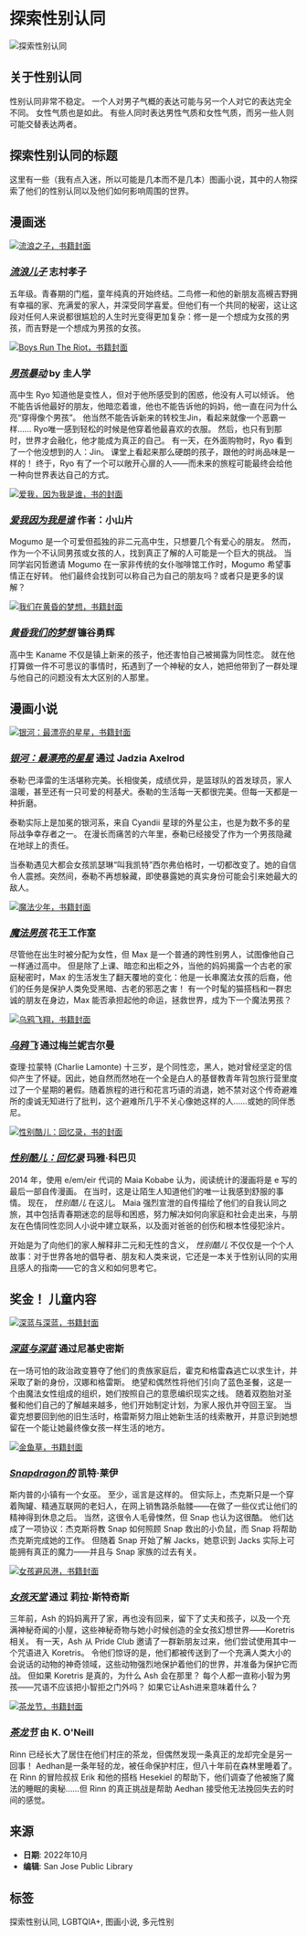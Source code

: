 # 探索性别认同

<img src="https://d4804za1f1gw.cloudfront.net/wp-content/uploads/sites/142/2023/07/gender.jpg" alt="探索性别认同" />

## 关于性别认同

性别认同非常不稳定。 一个人对男子气概的表达可能与另一个人对它的表达完全不同。 女性气质也是如此。 有些人同时表达男性气质和女性气质，而另一些人则可能交替表达两者。

## 探索性别认同的标题

这里有一些（我有点入迷，所以可能是几本而不是几本）图画小说，其中的人物探索了他们的性别认同以及他们如何影响周围的世界。

## 漫画迷

[![流浪之子，书籍封面](https://contentcafe2.btol.com/ContentCafe/Jacket.aspx?UserID=ContentCafeClient&Password=Client&Return=T&Type=M&Value=9781606994160)](https://linkencore.iii.com/iii/encore/record/C__Rb32303772__Swandering%20son__Orightresult__U__X6;jsessionid=B56DE83FB6B3D38230B0647E798AE12D?lang=eng&suite=def)

### _[流浪儿子](https://linkencore.iii.com/iii/encore/record/C__Rb32303772__Swandering%20son__Orightresult__U__X6;jsessionid=B56DE83FB6B3D38230B0647E798AE12D?lang=eng&suite=def)_ 志村孝子

五年级。青春期的门槛，童年纯真的开始终结。二鸟修一和他的新朋友高槻吉野拥有幸福的家、充满爱的家人，并深受同学喜爱。但他们有一个共同的秘密，这让这段对任何人来说都很尴尬的人生时光变得更加复杂：修一是一个想成为女孩的男孩，而吉野是一个想成为男孩的女孩。

[![Boys Run The Riot，书籍封面](https://contentcafe2.btol.com/ContentCafe/Jacket.aspx?UserID=ContentCafeClient&Password=Client&Return=T&Type=M&Value=9781646512485)](https://sjpl.bibliocommons.com/v2/record/S156C6422379)

### _[男孩暴动](https://sjpl.bibliocommons.com/v2/record/S156C6422379)_ by 圭人学

高中生 Ryo 知道他是变性人，但对于他所感受到的困惑，他没有人可以倾诉。 他不能告诉他最好的朋友，他暗恋着谁，他也不能告诉他的妈妈，他一直在问为什么亮“穿得像个男孩”。 他当然不能告诉新来的转校生Jin，看起来就像一个恶霸一样…… Ryo唯一感到轻松的时候是他穿着他最喜欢的衣服。 然后，也只有到那时，世界才会融化，他才能成为真正的自己。 有一天，在外面购物时，Ryo 看到了一个他没想到的人：Jin。 课堂上看起来那么硬朗的孩子，跟他的时尚品味是一样的！ 终于，Ryo 有了一个可以敞开心扉的人——而未来的旅程可能最终会给他一种向世界表达自己的方式。

[![爱我，因为我是谁，书的封面](https://contentcafe2.btol.com/ContentCafe/Jacket.aspx?UserID=ContentCafeClient&Password=Client&Return=T&Type=M&Value=9781645054672)](https://sjpl.bibliocommons.com/v2/record/S156C6500326)

### _[爱我因为我是谁](https://sjpl.bibliocommons.com/v2/record/S156C6500326)_ 作者：小山片

Mogumo 是一个可爱但孤独的非二元高中生，只想要几个有爱心的朋友。 然而，作为一个不认同男孩或女孩的人，找到真正了解的人可能是一个巨大的挑战。 当同学岩冈哲邀请 Mogumo 在一家非传统的女仆咖啡馆工作时，Mogumo 希望事情正在好转。 他们最终会找到可以称自己为自己的朋友吗？或者只是更多的误解？

[![我们在黄昏的梦想，书籍封面](https://contentcafe2.btol.com/ContentCafe/Jacket.aspx?UserID=ContentCafeClient&Password=Client&Return=T&Type=M&Value=9781642750607)](https://sjpl.bibliocommons.com/v2/record/S156C5916969)

### _[黄昏我们的梦想](https://sjpl.bibliocommons.com/v2/record/S156C5916969)_ 镰谷勇辉

高中生 Kaname 不仅是镇上新来的孩子，他还害怕自己被揭露为同性恋。 就在他打算做一件不可思议的事情时，拓遇到了一个神秘的女人，她把他带到了一群处理与他自己的问题没有太大区别的人那里。

## 漫画小说

[![银河：最漂亮的星星，书籍封面](https://contentcafe2.btol.com/ContentCafe/Jacket.aspx?UserID=ContentCafeClient&Password=Client&Return=T&Type=M&Value=9781401298531)](https://sjpl.bibliocommons.com/v2/record/S156C6499506)

### _[银河：最漂亮的星星](https://sjpl.bibliocommons.com/v2/record/S156C6499506)_ 通过 Jadzia Axelrod

泰勒·巴泽雷的生活堪称完美。长相俊美，成绩优异，是篮球队的首发球员，家人温暖，甚至还有一只可爱的柯基犬。泰勒的生活每一天都很完美。但每一天都是一种折磨。

泰勒实际上是加冕的银河系，来自 Cyandii 星球的外星公主，也是为数不多的星际战争幸存者之一。 在漫长而痛苦的六年里，泰勒已经接受了作为一个男孩隐藏在地球上的责任。

当泰勒遇见大都会女孩凯瑟琳“叫我凯特”西尔弗伯格时，一切都改变了。她的自信令人震撼。突然间，泰勒不再想躲藏，即使暴露她的真实身份可能会引来她最大的敌人。

[![魔法少年，书籍封面](https://contentcafe2.btol.com/ContentCafe/Jacket.aspx?UserID=ContentCafeClient&Password=Client&Return=T&Type=M&Value=9781338775525)](https://sjpl.bibliocommons.com/v2/record/S156C6272056)

### _[魔法男孩](https://sjpl.bibliocommons.com/v2/record/S156C6272056)_ 花王工作室

尽管他在出生时被分配为女性，但 Max 是一个普通的跨性别男人，试图像他自己一样通过高中。 但是除了上课、暗恋和出柜之外，当他的妈妈揭露一个古老的家庭秘密时，Max 的生活发生了翻天覆地的变化：他是一长串魔法女孩的后裔，他们的任务是保护人类免受黑暗、古老的邪恶之害！ 有一个时髦的猫搭档和一群忠诚的朋友在身边，Max 能否承担起他的命运，拯救世界，成为下一个魔法男孩？

[![乌鸦飞翔，书籍封面](https://contentcafe2.btol.com/ContentCafe/Jacket.aspx?UserID=ContentCafeClient&Password=Client&Return=T&Type=M&Value=9781945820069)](https://sjpl.bibliocommons.com/v2/record/S156C5818269)

### _[乌鸦飞](https://sjpl.bibliocommons.com/v2/record/S156C5818269)_ 通过梅兰妮吉尔曼

查理·拉蒙特 (Charlie Lamonte) 十三岁，是个同性恋，黑人，她对曾经坚定的信仰产生了怀疑。因此，她自然而然地在一个全是白人的基督教青年背包旅行营里度过了一个星期的暑假。随着旅程的进行和花言巧语的消退，她不禁对这个传奇避难所的虔诚无知进行了批判，这个避难所几乎不关心像她这样的人……或她的同伴悉尼。

[![性别酷儿：回忆录，书的封面](https://contentcafe2.btol.com/ContentCafe/Jacket.aspx?UserID=ContentCafeClient&Password=Client&Return=T&Type=M&Value=9781549304002)](https://sjpl.bibliocommons.com/v2/record/S156C5880802)

### _[性别酷儿：回忆录](https://sjpl.bibliocommons.com/v2/record/S156C5880802)_ 玛雅·科巴贝

2014 年，使用 e/em/eir 代词的 Maia Kobabe 认为，阅读统计的漫画将是 e 写的最后一部自传漫画。 在当时，这是让陌生人知道他们的唯一让我感到舒服的事情。 现在， _性别酷儿_ 在这儿。 Maia 强烈宣泄的自传描绘了他们的自我认同之旅，其中包括青春期迷恋的屈辱和困惑，努力解决如何向家庭和社会走出来，与朋友在色情同性恋同人小说中建立联系，以及面对爸爸的创伤和根本性侵犯涂片。

开始是为了向他们的家人解释非二元和无性的含义， _性别酷儿_ 不仅仅是一个个人故事：对于世界各地的倡导者、朋友和人类来说，它还是一本关于性别认同的实用且感人的指南——它的含义和如何思考它。

## 奖金！ 儿童内容

[![深蓝与深蓝，书籍封面](https://contentcafe2.btol.com/ContentCafe/Jacket.aspx?UserID=ContentCafeClient&Password=Client&Return=T&Type=M&Value=9780316486019)](https://sjpl.bibliocommons.com/v2/record/S156C6017617)

### _[深蓝与深蓝](https://sjpl.bibliocommons.com/v2/record/S156C6017617)_ 通过尼基史密斯

在一场可怕的政治政变篡夺了他们的贵族家庭后，霍克和格雷森逃亡以求生计，并采取了新的身份，汉娜和格雷斯。 绝望和偶然性将他们引向了蓝色圣餐，这是一个由魔法女性组成的组织，她们按照自己的意愿编织现实之线。 随着双胞胎对圣餐和他们自己的了解越来越多，他们开始制定计划，为家人报仇并夺回王室。 当霍克想要回到他的旧生活时，格雷斯努力阻止她新生活的线索散开，并意识到她想留在一个能让她最终像女孩一样生活的地方。

[![金鱼草，书籍封面](https://contentcafe2.btol.com/ContentCafe/Jacket.aspx?UserID=ContentCafeClient&Password=Client&Return=T&Type=M&Value=9781250171122)](https://sjpl.bibliocommons.com/v2/record/S156C5964921)

### _[Snapdragon的](https://sjpl.bibliocommons.com/v2/record/S156C5964921)_ 凯特·莱伊

斯内普的小镇有一个女巫。 至少，谣言是这样的。 但实际上，杰克斯只是一个穿着陶罐、精通互联网的老妇人，在网上销售路杀骷髅——在做了一些仪式让他们的精神得到休息之后。 当然，这很令人毛骨悚然，但 Snap 也认为这很酷。 他们达成了一项协议：杰克斯将教 Snap 如何照顾 Snap 救出的小负鼠，而 Snap 将帮助杰克斯完成她的工作。 但随着 Snap 开始了解 Jacks，她意识到 Jacks 实际上可能拥有真正的魔力——并且与 Snap 家族的过去有关。

[![女孩避风港，书籍封面](https://contentcafe2.btol.com/ContentCafe/Jacket.aspx?UserID=ContentCafeClient&Password=Client&Return=T&Type=M&Value=9781620108659)](https://linkencore.iii.com/iii/encore/record/C__Rb47534109__Sgirl%20haven__P0%2C1__Orightresult__U__X6;jsessionid=4E0AB648B4A0D7D368B84C398358C868?lang=eng&suite=def)

### _[女孩天堂](https://linkencore.iii.com/iii/encore/record/C__Rb47534109__Sgirl%20haven__P0%2C1__Orightresult__U__X6;jsessionid=4E0AB648B4A0D7D368B84C398358C868?lang=eng&suite=def)_ 通过 莉拉·斯特奇斯

三年前，Ash 的妈妈离开了家，再也没有回来，留下了丈夫和孩子，以及一个充满神秘奇闻的小屋，这些神秘奇物与她小时候创造的全女孩幻想世界——Koretris 相关。 有一天，Ash 从 Pride Club 邀请了一群新朋友过来，他们尝试使用其中一个咒语进入 Koretris。 令他们惊讶的是，他们都被传送到了一个充满人类大小的会说话的动物的神奇领域，这些动物强烈地保护着他们的世界，并准备为保护它而战。 但如果 Koretris 是真的，为什么 Ash 会在那里？ 每个人都一直称小智为男孩——咒语不应该把小智拒之门外吗？ 如果它让Ash进来意味着什么？

[![茶龙节，书籍封面](https://contentcafe2.btol.com/ContentCafe/Jacket.aspx?UserID=ContentCafeClient&Password=Client&Return=T&Type=M&Value=9781620106556)](https://sjpl.bibliocommons.com/v2/record/S156C5896213)

### _[茶龙节](https://sjpl.bibliocommons.com/v2/record/S156C5896213)_ 由 K. O'Neill

Rinn 已经长大了居住在他们村庄的茶龙，但偶然发现一条真正的龙却完全是另一回事！ Aedhan是一条年轻的龙，被任命保护村庄，但八十年前在森林里睡着了。 在 Rinn 的冒险叔叔 Erik 和他的搭档 Hesekiel 的帮助下，他们调查了他被施了魔法的睡眠的奥秘……但 Rinn 的真正挑战是帮助 Aedhan 接受他无法挽回失去的时间的感觉。

## 来源

- **日期**: 2022年10月
- **编辑**: San Jose Public Library

## 标签

探索性别认同, LGBTQIA+, 图画小说, 多元性别